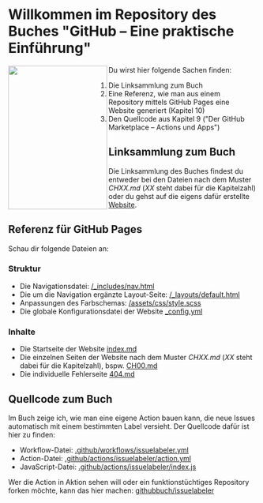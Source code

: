 ---
---
# Willkommen im Repository des Buches "GitHub – Eine praktische Einführung"

<img align="left" width="200" height="291" src="https://githubbuch.github.io/assets/images/Buchcover_200.jpg">

Du wirst hier folgende Sachen finden:

1. Die Linksammlung zum Buch
2. Eine Referenz, wie man aus einem Repository mittels GitHub Pages eine Website generiert (Kapitel 10)
3. Den Quellcode aus Kapitel 9 ("Der GitHub Marketplace – Actions und Apps")

## Linksammlung zum Buch

Die Linksammlung des Buches findest du entweder bei den Dateien nach dem Muster *CHXX.md* (*XX* steht dabei für die Kapitelzahl) oder du gehst auf die eigens dafür erstellte [Website](https://githubbuch.github.io).

## Referenz für GitHub Pages

Schau dir folgende Dateien an:

### Struktur
* Die Navigationsdatei: [/_includes/nav.html](/_includes/nav.html)
* Die um die Navigation ergänzte Layout-Seite: [/_layouts/default.html](/_layouts/default.html)
* Anpassungen des Farbschemas: [/assets/css/style.scss](/assets/css/style.scss)
* Die globale Konfigurationsdatei der Website [_config.yml](_config.yml)

### Inhalte
* Die Startseite der Website [index.md](index.md)
* Die einzelnen Seiten der Website nach dem Muster *CHXX.md* (*XX* steht dabei für die Kapitelzahl), bspw. [CH00.md](CH00.md)
* Die individuelle Fehlerseite [404.md](404.md)

## Quellcode zum Buch

Im Buch zeige ich, wie man eine eigene Action bauen kann, die neue Issues automatisch mit einem bestimmten Label versieht. Der Quellcode dafür ist hier zu finden:

* Workflow-Datei: [.github/workflows/issuelabeler.yml](.github/workflows/issuelabeler.yml)
* Action-Datei: [.github/actions/issuelabeler/action.yml](.github/actions/issuelabeler/action.yml)
* JavaScript-Datei: [.github/actions/issuelabeler/index.js](.github/actions/issuelabeler/index.js)

Wer die Action in Aktion sehen will oder ein funktionstüchtiges Repository forken möchte, kann das hier machen: [githubbuch/issuelabeler](https://github.com/githubbuch/issuelabeler)

